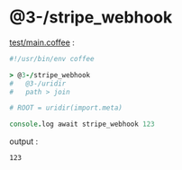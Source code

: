 [‼️]: ✏️README.mdt

# @3-/stripe_webhook

[test/main.coffee](./test/main.coffee) :

```coffee
#!/usr/bin/env coffee

> @3-/stripe_webhook
#   @3-/uridir
#   path > join

# ROOT = uridir(import.meta)

console.log await stripe_webhook 123
```

output :

```
123
```
